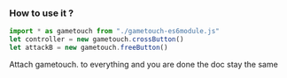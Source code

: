 ### How to use it ?
```javascript
import * as gametouch from "./gametouch-es6module.js"
let controller = new gametouch.crossButton()
let attackB = new gametouch.freeButton()


```

Attach gametouch. to everything and you are done the doc stay the same
